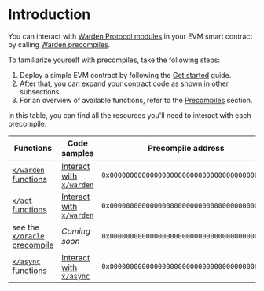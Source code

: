 ﻿---
sidebar_position: 1
---

# Introduction

You can interact with [Warden Protocol modules](/category/warden-protocol-modules) in your EVM smart contract by calling [Warden precompiles](/category/precompiles).

To familiarize yourself with precompiles, take the following steps:

1. Deploy a simple EVM contract by following the [Get started](get-started-with-precompiles) guide.
3. After that, you can expand your contract code as shown in other subsections.
4. For an overview of available functions, refer to the [Precompiles](/category/precompiles) section.

In this table, you can find all the resources you'll need to interact with each precompile:

|  Functions | Code samples | Precompile address |
| ---------- | -------------|------------------- |
| [`x/warden` functions](../precompiles/x-warden) | [Interact with `x/warden`](/category/interact-with-xwarden) | `0x0000000000000000000000000000000000000900` |
| [`x/act` functions](../precompiles/x-act) | [Interact with `x/warden`](/category/interact-with-xact) | `0x0000000000000000000000000000000000000901` |
| see the [`x/oracle` precompile](https://github.com/warden-protocol/wardenprotocol/blob/main/precompiles/slinky/ISlinky.sol) | *Coming soon* | `0x0000000000000000000000000000000000000902` |
| [`x/async` functions](../precompiles/x-async) | [Interact with `x/async`](interact-with-x-async)                                                                                            | `0x0000000000000000000000000000000000000903` |
